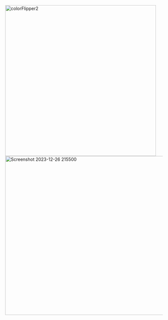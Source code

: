 
<img width="482" alt="colorFlipper2" src="https://github.com/karthikjampani/colorFlipper/assets/61087913/6cf3a9eb-0533-4be1-bf60-81d7058b563f">
<img width="508" alt="Screenshot 2023-12-26 215500" src="https://github.com/karthikjampani/colorFlipper/assets/61087913/4452243c-2683-4960-949d-e8b6aa0b6ba4">
